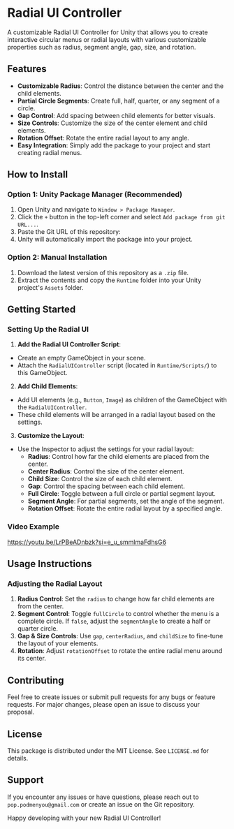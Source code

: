 # Radial UI Controller

A customizable Radial UI Controller for Unity that allows you to create interactive circular menus or radial layouts with various customizable properties such as radius, segment angle, gap, size, and rotation.

## Features

- **Customizable Radius**: Control the distance between the center and the child elements.
- **Partial Circle Segments**: Create full, half, quarter, or any segment of a circle.
- **Gap Control**: Add spacing between child elements for better visuals.
- **Size Controls**: Customize the size of the center element and child elements.
- **Rotation Offset**: Rotate the entire radial layout to any angle.
- **Easy Integration**: Simply add the package to your project and start creating radial menus.

## How to Install

### Option 1: Unity Package Manager (Recommended)

1. Open Unity and navigate to `Window > Package Manager`.
2. Click the `+` button in the top-left corner and select `Add package from git URL...`.
3. Paste the Git URL of this repository:
4. Unity will automatically import the package into your project.

### Option 2: Manual Installation

1. Download the latest version of this repository as a `.zip` file.
2. Extract the contents and copy the `Runtime` folder into your Unity project's `Assets` folder.

## Getting Started

### Setting Up the Radial UI

1. **Add the Radial UI Controller Script**:
- Create an empty GameObject in your scene.
- Attach the `RadialUIController` script (located in `Runtime/Scripts/`) to this GameObject.

2. **Add Child Elements**:
- Add UI elements (e.g., `Button`, `Image`) as children of the GameObject with the `RadialUIController`.
- These child elements will be arranged in a radial layout based on the settings.

3. **Customize the Layout**:
- Use the Inspector to adjust the settings for your radial layout:
  - **Radius**: Control how far the child elements are placed from the center.
  - **Center Radius**: Control the size of the center element.
  - **Child Size**: Control the size of each child element.
  - **Gap**: Control the spacing between each child element.
  - **Full Circle**: Toggle between a full circle or partial segment layout.
  - **Segment Angle**: For partial segments, set the angle of the segment.
  - **Rotation Offset**: Rotate the entire radial layout by a specified angle.

<!-- ### Example Scene

1. A sample scene is included in the package to demonstrate the radial UI layout (if applicable).
2. Open `Samples~/RadialUIExampleScene` to see a working example of the radial menu in action. -->
### Video Example
https://youtu.be/LrPBeADnbzk?si=e_u_smmlmaFdhsG6
## Usage Instructions

### Adjusting the Radial Layout

1. **Radius Control**: Set the `radius` to change how far child elements are from the center.
2. **Segment Control**: Toggle `fullCircle` to control whether the menu is a complete circle. If `false`, adjust the `segmentAngle` to create a half or quarter circle.
3. **Gap & Size Controls**: Use `gap`, `centerRadius`, and `childSize` to fine-tune the layout of your elements.
4. **Rotation**: Adjust `rotationOffset` to rotate the entire radial menu around its center.


## Contributing

Feel free to create issues or submit pull requests for any bugs or feature requests. For major changes, please open an issue to discuss your proposal.

## License

This package is distributed under the MIT License. See `LICENSE.md` for details.

## Support

If you encounter any issues or have questions, please reach out to `pop.podmenyou@gmail.com` or create an issue on the Git repository.

Happy developing with your new Radial UI Controller!

